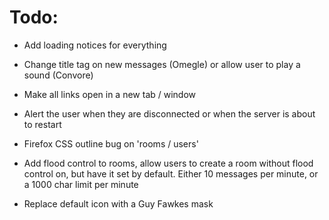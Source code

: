 # Todo:

* Add loading notices for everything

* Change title tag on new messages (Omegle)
  or allow user to play a sound (Convore)
  
* Make all links open in a new tab / window
  
* Alert the user when they are disconnected or when the 
  server is about to restart
  
* Firefox CSS outline bug on 'rooms / users'

* Add flood control to rooms, allow users to create a room without 
  flood control on, but have it set by default.  Either 10 messages
  per minute, or a 1000 char limit per minute
  
* Replace default icon with a Guy Fawkes mask
